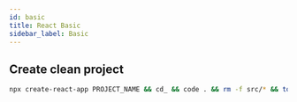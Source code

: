 ```yaml
---
id: basic
title: React Basic
sidebar_label: Basic
---
```


## Create clean project

```bash
npx create-react-app PROJECT_NAME && cd_ && code . && rm -f src/* && touch src/index.js && yarn start
 
```
